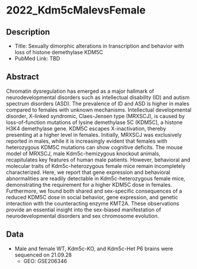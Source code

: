 # 2022_Kdm5cMalevsFemale
## Description
* Title: Sexually dimorphic alterations in transcription and behavior with loss of histone demethylase KDM5C
* PubMed Link: TBD

## Abstract
Chromatin dysregulation has emerged as a major hallmark of neurodevelopmental disorders such as intellectual disability (ID) and autism spectrum disorders (ASD). The prevalence of ID and ASD is higher in males compared to females with unknown mechanisms. Intellectual developmental disorder, X-linked syndromic, Claes-Jensen type (MRXSCJ), is caused by loss-of-function mutations of lysine demethylase 5C (KDM5C), a histone H3K4 demethylase gene. KDM5C escapes X-inactivation, thereby presenting at a higher level in females. Initially, MRXSCJ was exclusively reported in males, while it is increasingly evident that females with heterozygous KDM5C mutations can show cognitive deficits. The mouse model of MRXSCJ, male Kdm5c-hemizygous knockout animals, recapitulates key features of human male patients. However, behavioral and molecular traits of Kdm5c-heterozygous female mice remain incompletely characterized. Here, we report that gene expression and behavioral abnormalities are readily detectable in Kdm5c-heterozygous female mice, demonstrating the requirement for a higher KDM5C dose in females. Furthermore, we found both shared and sex-specific consequences of a reduced KDM5C dose in social behavior, gene expression, and genetic interaction with the counteracting enzyme KMT2A. These observations provide an essential insight into the sex-biased manifestation of neurodevelopmental disorders and sex chromosome evolution. 

## Data
* Male and female WT, Kdm5c-KO, and Kdm5c-Het P6 brains were sequenced on 21.09.28
    * GEO: GSE206346


